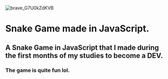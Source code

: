 ![brave_G7U0kZdKVB](https://github.com/sixyeth/snakegameJS/assets/162513515/0211c04b-a45d-43ae-9ad8-7df731e667a3)

# Snake Game made in JavaScript.

## A Snake Game in JavaScript that I made during the first months of my studies to become a DEV.

### The game is quite fun lol.
